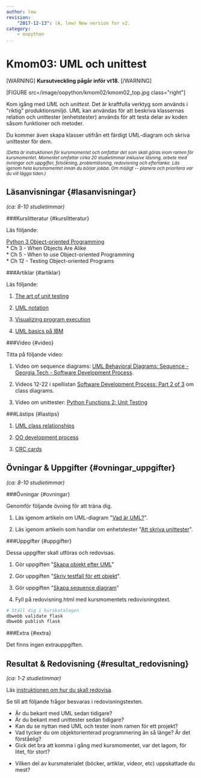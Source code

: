```yaml
---
author: lew
revision:
    "2017-12-13": (A, lew) New version for v2.
category:
    - oopython
...
```

Kmom03: UML och unittest
====================================

[WARNING]
**Kursutveckling pågår inför vt18.**
[/WARNING]

[FIGURE src=/image/oopython/kmom02/kmom02_top.jpg class="right"]

Kom igång med _UML_ och _unittest_. Det är kraftfulla verktyg som används i "riktig" produktionsmiljö. UML kan användas för att beskriva klassernas relation och unittester (enhetstester) används för att testa delar av koden såsom funktioner och metoder.  

Du kommer även skapa klasser utifrån ett färdigt UML-diagram och skriva unittester för dem.

<!--more-->


<!-- Flytta nedan text till eget dokument/vy/block -->

<small>*(Detta är instruktionen för kursmomentet och omfattar det som skall göras inom ramen för kursmomentet. Momentet omfattar cirka 20 studietimmar inklusive läsning, arbete med övningar och uppgifter, felsökning, problemlösning, redovisning och eftertanke. Läs igenom hela kursmomentet innan du börjar jobba. Om möjligt -- planera och prioritera var du vill lägga tiden.)*</small>



Läsanvisningar  {#lasanvisningar}
---------------------------------

*(ca: 8-10 studietimmar)*


###Kurslitteratur  {#kurslitteratur}

Läs följande:

[Python 3 Object-oriented Programming](kunskap/boken-python3-object-oriented-programming)  
    * Ch 3 - When Objects Are Alike  
    * Ch 5 - When to use Object-oriented Programming  
    * Ch 12 - Testing Object-oriented Programs


###Artiklar {#artiklar}

Läs följande:

1. [The art of unit testing](http://artofunittesting.com/definition-of-a-unit-test/)  

1. [UML notation](https://atomicobject.com/resources/oo-programming/uml-notation)

1. [Visualizing program execution](https://atomicobject.com/resources/oo-programming/visualizing-program-execution)

1. [UML basics på IBM](http://www.ibm.com/developerworks/rational/library/769.html)  



###Video  {#video}

Titta på följande video:  

1. Video om sequence diagrams: [UML Behavioral Diagrams: Sequence - Georgia Tech - Software Development Process](https://www.youtube.com/watch?v=XIQKt5Bs7II).  

2. Videos 12-22 i spellistan [Software Development Process: Part 2 of 3](https://www.youtube.com/watch?v=pZ9-ujSP_48&index=12&list=PLAwxTw4SYaPm8PAGH7ov2Bj-nG4sXgCtJ)  om class diagrams.

3. Video om unittester: [Python Functions 2: Unit Testing](https://www.youtube.com/watch?v=F7a0iUH6kVA)



###Lästips {#lastips}

1. [UML class relationships](http://creately.com/blog/diagrams/class-diagram-relationships/)

1. [OO development process](https://atomicobject.com/resources/oo-programming/oo-development-process)

1. [CRC cards](https://atomicobject.com/resources/oo-programming/crc-cards)




Övningar & Uppgifter  {#ovningar_uppgifter}
-------------------------------------------

*(ca: 8-10 studietimmar)*



###Övningar {#ovningar}

Genomför följande övning för att träna dig.

1. Läs igenom artikeln om UML-diagram "[Vad är UML?](kunskap/vad-ar-uml)".

2. Läs igenom artikeln som handlar om enhetstester "[Att skriva unittester](kunskap/unittest-i-python)".



###Uppgifter {#uppgifter}

Dessa uppgifter skall utföras och redovisas.

1. Gör uppgiften "[Skapa objekt efter UML](uppgift/skapa-objekt-efter-uml)"

1. Gör uppgiften "[Skriv testfall för ett objekt](uppgift/skriv-testfall-for-ett-objekt)".  

1. Gör uppgiften "[Skapa sequence diagram](uppgift/skapa-sequence-diagram)"  


1. Fyll på redovisning.html med kursmomentets redovisningstext.

```bash
# Ställ dig i kurskatalogen
dbwebb validate flask
dbwebb publish flask
```



###Extra {#extra}

Det finns ingen extrauppgiften.
<!-- 1. Gör uppgiften "[Skapa ett klassdiagram](uppgift/skapa-klassdiagram)". -->



Resultat & Redovisning  {#resultat_redovisning}
-----------------------------------------------

*(ca: 1-2 studietimmar)*

Läs [instruktionen om hur du skall redovisa](oopython/redovisa).

Se till att följande frågor besvaras i redovisningstexten.

* Är du bekant med UML sedan tidigare?  
* Är du bekant med unittester sedan tidigare?
* Kan du se nyttan med UML och tester inom ramen för ett projekt?
* Vad tycker du om objektorienterad programmering än så länge? Är det förståelig?
* Gick det bra att komma i gång med kursmomentet, var det lagom, för litet, för stort?
<!-- * Gjorde du extrauppgiften? -->
* Vilken del av kursmaterialet (böcker, artiklar, videor, etc) uppskattade du mest?
